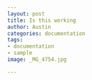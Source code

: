 ```yaml
---
layout: post
title: Is this working
author: Austin
categories: documentation
tags:
- documentation
- sample
image: _MG_4754.jpg

---
```

